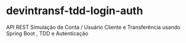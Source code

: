 # devintransf-tdd-login-auth
API REST Simulação de Conta / Usuário Cliente e Transferência usando Spring Boot , TDD e Autenticação
